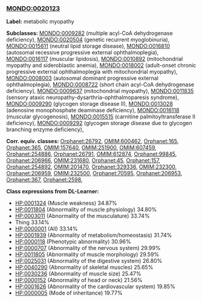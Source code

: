 
### [MONDO:0020123](http://purl.obolibrary.org/obo/MONDO_0020123)
**Label:** metabolic myopathy

**Subclasses:** [MONDO:0009282](http://purl.obolibrary.org/obo/MONDO_0009282) (multiple acyl-CoA dehydrogenase deficiency), [MONDO:0020504](http://purl.obolibrary.org/obo/MONDO_0020504) (genetic recurrent myoglobinuria), [MONDO:0015611](http://purl.obolibrary.org/obo/MONDO_0015611) (neutral lipid storage disease), [MONDO:0016810](http://purl.obolibrary.org/obo/MONDO_0016810) (autosomal recessive progressive external ophthalmoplegia), [MONDO:0016117](http://purl.obolibrary.org/obo/MONDO_0016117) (muscular lipidosis), [MONDO:0010892](http://purl.obolibrary.org/obo/MONDO_0010892) (mitochondrial myopathy and sideroblastic anemia), [MONDO:0018002](http://purl.obolibrary.org/obo/MONDO_0018002) (adult-onset chronic progressive external ophthalmoplegia with mitochondrial myopathy), [MONDO:0008003](http://purl.obolibrary.org/obo/MONDO_0008003) (autosomal dominant progressive external ophthalmoplegia), [MONDO:0008722](http://purl.obolibrary.org/obo/MONDO_0008722) (short chain acyl-CoA dehydrogenase deficiency), [MONDO:0009637](http://purl.obolibrary.org/obo/MONDO_0009637) (mitochondrial myopathy), [MONDO:0011835](http://purl.obolibrary.org/obo/MONDO_0011835) (sensory ataxic neuropathy-dysarthria-ophthalmoparesis syndrome), [MONDO:0009290](http://purl.obolibrary.org/obo/MONDO_0009290) (glycogen storage disease II), [MONDO:0013028](http://purl.obolibrary.org/obo/MONDO_0013028) (adenosine monophosphate deaminase deficiency), [MONDO:0016118](http://purl.obolibrary.org/obo/MONDO_0016118) (muscular glycogenosis), [MONDO:0015515](http://purl.obolibrary.org/obo/MONDO_0015515) (carnitine palmitoyltransferase II deficiency), [MONDO:0009292](http://purl.obolibrary.org/obo/MONDO_0009292) (glycogen storage disease due to glycogen branching enzyme deficiency), 

**Corr. equiv. classes:** [Orphanet:26792](http://www.orpha.net/ORDO/Orphanet_26792), [OMIM:600462](http://purl.obolibrary.org/obo/OMIM_600462), [Orphanet:165](http://www.orpha.net/ORDO/Orphanet_165), [Orphanet:365](http://www.orpha.net/ORDO/Orphanet_365), [OMIM:157640](http://purl.obolibrary.org/obo/OMIM_157640), [OMIM:251900](http://purl.obolibrary.org/obo/OMIM_251900), [OMIM:607459](http://purl.obolibrary.org/obo/OMIM_607459), [Orphanet:254886](http://www.orpha.net/ORDO/Orphanet_254886), [Orphanet:26791](http://www.orpha.net/ORDO/Orphanet_26791), [OMIM:612874](http://purl.obolibrary.org/obo/OMIM_612874), [Orphanet:99845](http://www.orpha.net/ORDO/Orphanet_99845), [Orphanet:206966](http://www.orpha.net/ORDO/Orphanet_206966), [OMIM:231680](http://purl.obolibrary.org/obo/OMIM_231680), [Orphanet:45](http://www.orpha.net/ORDO/Orphanet_45), [Orphanet:157](http://www.orpha.net/ORDO/Orphanet_157), [Orphanet:254892](http://www.orpha.net/ORDO/Orphanet_254892), [OMIM:201470](http://purl.obolibrary.org/obo/OMIM_201470), [Orphanet:329336](http://www.orpha.net/ORDO/Orphanet_329336), [OMIM:232300](http://purl.obolibrary.org/obo/OMIM_232300), [Orphanet:206959](http://www.orpha.net/ORDO/Orphanet_206959), [OMIM:232500](http://purl.obolibrary.org/obo/OMIM_232500), [Orphanet:70595](http://www.orpha.net/ORDO/Orphanet_70595), [Orphanet:206953](http://www.orpha.net/ORDO/Orphanet_206953), [Orphanet:367](http://www.orpha.net/ORDO/Orphanet_367), [Orphanet:2598](http://www.orpha.net/ORDO/Orphanet_2598), 

**Class expressions from DL-Learner:**

- [HP:0001324](http://purl.obolibrary.org/obo/HP_0001324) (Muscle weakness) 34.87%
- [HP:0011804](http://purl.obolibrary.org/obo/HP_0011804) (Abnormality of muscle physiology) 34.80%
- [HP:0003011](http://purl.obolibrary.org/obo/HP_0003011) (Abnormality of the musculature) 33.74%
- Thing 33.14%
- [HP:0000001](http://purl.obolibrary.org/obo/HP_0000001) (All) 33.14%
- [HP:0001939](http://purl.obolibrary.org/obo/HP_0001939) (Abnormality of metabolism/homeostasis) 31.74%
- [HP:0000118](http://purl.obolibrary.org/obo/HP_0000118) (Phenotypic abnormality) 30.96%
- [HP:0000707](http://purl.obolibrary.org/obo/HP_0000707) (Abnormality of the nervous system) 29.99%
- [HP:0011805](http://purl.obolibrary.org/obo/HP_0011805) (Abnormality of muscle morphology) 29.59%
- [HP:0025031](http://purl.obolibrary.org/obo/HP_0025031) (Abnormality of the digestive system) 26.80%
- [HP:0040290](http://purl.obolibrary.org/obo/HP_0040290) (Abnormality of skeletal muscles) 25.65%
- [HP:0030236](http://purl.obolibrary.org/obo/HP_0030236) (Abnormality of muscle size) 25.47%
- [HP:0000152](http://purl.obolibrary.org/obo/HP_0000152) (Abnormality of head or neck) 21.56%
- [HP:0001626](http://purl.obolibrary.org/obo/HP_0001626) (Abnormality of the cardiovascular system) 19.85%
- [HP:0000005](http://purl.obolibrary.org/obo/HP_0000005) (Mode of inheritance) 19.77%


